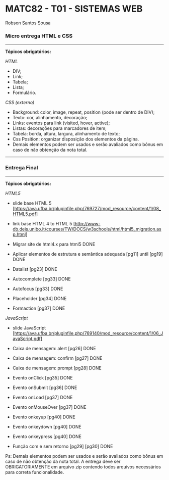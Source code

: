 # MATC82 - T01 - SISTEMAS WEB
Robson Santos Sousa

### Micro entrega HTML e CSS

____
**Tópicos obrigatórios:**

*HTML*

- DIV;
- Link;
- Tabela;
- Lista;
- Formulário.

*CSS (externo)*

- Background: color, image, repeat, position (pode ser dentro de DIV);
- Texto: cor, alinhamento, decoração;
- Links: eventos para link (visited, hover, active);
- Listas: decorações para marcadores de item;
- Tabela: borda, altura, largura, alinhamento de texto;
- Css Position: organizar disposição dos elementos da página.
- Demais elementos podem ser usados e serão avaliados como bônus em caso de não obtenção da nota total.

___________________________
### Entrega Final
____
**Tópicos obrigatórios:**


*HTML5*

- slide base HTML 5 [https://ava.ufba.br/pluginfile.php/769727/mod_resource/content/1/08_HTML5.pdf]
- link base HTML 4 to HTML 5 [http://www-db.deis.unibo.it/courses/TW/DOCS/w3schools/html/html5_migration.asp.html]

- Migrar site de html4.x para html5    DONE
- Aplicar elementos de estrutura e semântica adequada [pg11] until [pg19]   DONE
- Datalist [pg23]       DONE
- Autocomplete [pg33]   DONE
- Autofocus [pg33]      DONE 
- Placeholder [pg34]    DONE
- Formaction [pg37]     DONE

*JavaScript*

- slide JavaScript [https://ava.ufba.br/pluginfile.php/769140/mod_resource/content/1/06_JavaScript.pdf]

- Caixa de mensagem: alert [pg26]           DONE
- Caixa de mensagem: confirm [pg27]         DONE
- Caixa de mensagem: prompt [pg28]          DONE
- Evento onClick [pg35]                     DONE      
- Evento onSubmit [pg36]                    DONE
- Evento onLoad [pg37]                      DONE
- Evento onMouseOver [pg37]                 DONE
- Evento onkeyup [pg40]                     DONE
- Evento onkeydown [pg40]                   DONE
- Evento onkeypress [pg40]                  DONE
- Função com e sem retorno [pg29] [pg30]    DONE


Ps: Demais elementos podem ser usados e serão avaliados como bônus em caso de não obtenção da nota total.
A entrega deve ser OBRIGATORIAMENTE em arquivo zip contendo todos arquivos necessários para correta funcionalidade.
